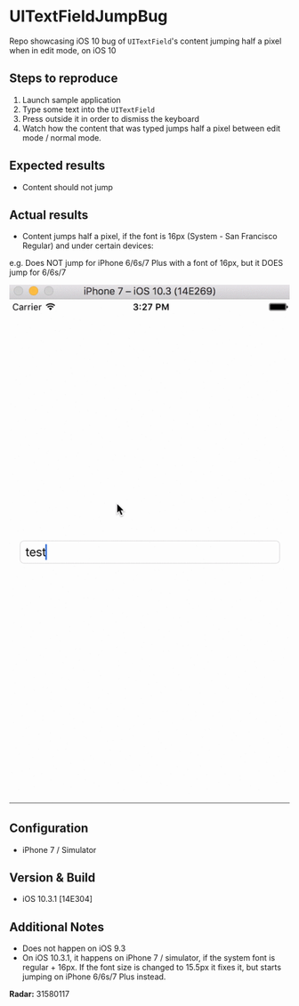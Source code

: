 # UITextFieldJumpBug
Repo showcasing iOS 10 bug of `UITextField`'s content jumping half a pixel when in edit mode, on iOS 10


## Steps to reproduce

1. Launch sample application
2. Type some text into the `UITextField`
3. Press outside it in order to dismiss the keyboard
4. Watch how the content that was typed jumps half a pixel between edit mode / normal mode.

## Expected results

- Content should not jump

## Actual results

- Content jumps half a pixel, if the font is 16px (System - San Francisco Regular) and under certain devices:

e.g. Does NOT jump for iPhone 6/6s/7 Plus with a font of 16px, but it DOES jump for 6/6s/7

![UITextFieldJumpBug](./UITextFieldJumpBug.gif)

## Configuration

- iPhone 7 / Simulator

## Version & Build

- iOS 10.3.1 [14E304]

## Additional Notes

- Does not happen on iOS 9.3
- On iOS 10.3.1, it happens on iPhone 7 / simulator, if the system font is regular + 16px. If the font size is changed to 15.5px it fixes it, but starts jumping on iPhone 6/6s/7 Plus instead.

**Radar:** 31580117